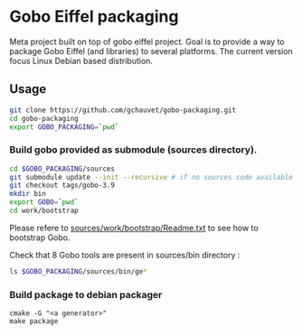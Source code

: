 # Gobo Eiffel packaging

Meta project built on top of gobo eiffel project. Goal is to provide a way to package Gobo Eiffel (and libraries) to several platforms. The current version focus Linux Debian based distribution.

## Usage

```sh
git clone https://github.com/gchauvet/gobo-packaging.git
cd gobo-packaging
export GOBO_PACKAGING=`pwd`
```

### Build gobo provided as submodule (sources directory).
```sh
cd $GOBO_PACKAGING/sources
git submodule update --init --recursive # if no sources code available
git checkout tags/gobo-3.9
mkdir bin
export GOBO=`pwd`
cd work/bootstrap
```
Please refere to [sources/work/bootstrap/Readme.txt](sources/work/bootstrap/Readme.txt) to see how to bootstrap Gobo.

Check that 8 Gobo tools are present in sources/bin directory :
```sh
ls $GOBO_PACKAGING/sources/bin/ge*
```

### Build package to debian packager
```
cmake -G "<a generator>"
make package
```
